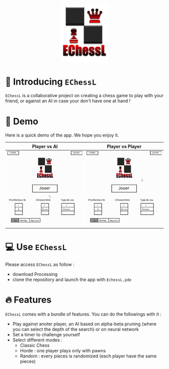 <p align="center">
      <img src="EchessL/Images/logoEChessL.png" alt="logo" width="150" />
</p>



# 👋 Introducing `EChessL`
<!---
<p align="center">
    <img src="intro/EChessL.png" alt="view" />
</p>
--->

`EChessL` is a collaborative project on creating a chess game to play with your friend, or against an AI in case your don't have one at hand !


# 🚀 Demo
Here is a quick demo of the app. We hope you enjoy it.

|Player vs AI|Player vs Player|
|:-:|:-:|
|![Player vs AI](intro/EchessL_PvAI.gif?w=400)|![Player vs Player](intro/EchessL_PvP.gif?w=400)|


# 💻 Use `EChessL`
Please access `EChessL` as follow :
- download Processing
- clone the repository and launch the app with `EchessL.pde`


# 🔥 Features
`EChessL` comes with a bundle of features. You can do the followings with it :
- Play against anoter player, an AI based on alpha-beta pruning (where you can select the depth of the search) or on neural network
- Set a timer to challenge yourself
- Select different modes :
    * Classic Chess
    * Horde : one player plays only with pawns
    * Random : every pieces is randomized (each player have the same pieces)



<!---     
    Project name, logo (if any).
    An introduction to the project (if possible with an image)
    How to run the project locally. Provide all the steps after you've tested it out.
    Demo link (if any)
    What kind of features does the project support? Provide a list of them.
    If possible, list down the upcoming features at a high level.
    Describe the technologies used in the project.
    Provide deployment information. Here you have an opportunity to add deploy buttons to deploy your project on services like Vercel, Netlify, and more.
    Provide stats about the repository. You can use shields to create intuitive buttons to show the stars, forks, licenses, and many other details.
    Provide clear information on how to contribute to your project.
    Thank all the Stargazers (people who have starred your repo).
    Feel free to use emojis in your readme file, but don't overdo it.
--->
